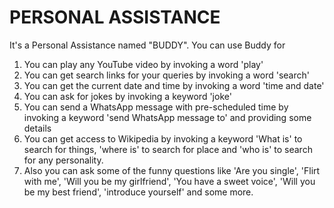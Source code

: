 # PERSONAL ASSISTANCE

It's a Personal Assistance named "BUDDY". 
You can use Buddy for 
1. You can play any YouTube video by invoking a word 'play'
2. You can get search links for your queries by invoking a word 'search'
3. You can get the current date and time by invoking a word 'time and date' 
4. You can ask for jokes by invoking a keyword 'joke' 
5. You can send a WhatsApp message with pre-scheduled time by invoking a keyword 'send WhatsApp message to' and providing some details 
6. You can get access to Wikipedia by invoking a keyword 'What is' to search for things, 'where is' to search for place and 'who is' to search for any personality.
7. Also you can ask some of the funny questions like 'Are you single', 'Flirt with me', 'Will you be my girlfriend', 'You have a sweet voice', 'Will you be my best friend', 'introduce yourself' and some more.
